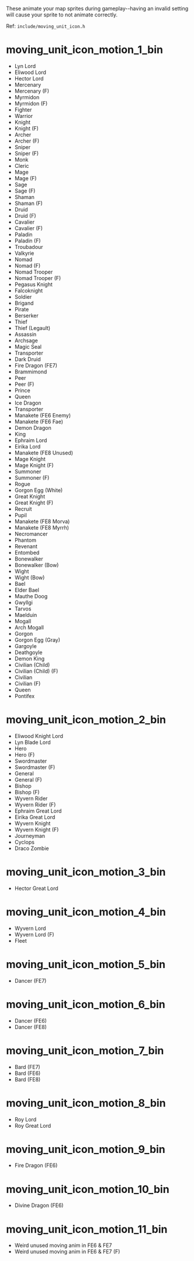 These animate your map sprites during gameplay--having an invalid setting will cause your sprite to not animate correctly.

Ref: `include/moving_unit_icon.h`

# moving_unit_icon_motion_1_bin

- Lyn Lord
- Eliwood Lord
- Hector Lord
- Mercenary
- Mercenary (F)
- Myrmidon
- Myrmidon (F)
- Fighter
- Warrior
- Knight
- Knight (F)
- Archer
- Archer (F)
- Sniper
- Sniper (F)
- Monk
- Cleric
- Mage
- Mage (F)
- Sage
- Sage (F)
- Shaman
- Shaman (F)
- Druid
- Druid (F)
- Cavalier
- Cavalier (F)
- Paladin
- Paladin (F)
- Troubadour
- Valkyrie
- Nomad
- Nomad (F)
- Nomad Trooper
- Nomad Trooper (F)
- Pegasus Knight
- Falcoknight
- Soldier
- Brigand
- Pirate
- Berserker
- Thief
- Thief (Legault)
- Assassin
- Archsage
- Magic Seal
- Transporter
- Dark Druid
- Fire Dragon (FE7)
- Brammimond
- Peer
- Peer (F)
- Prince
- Queen
- Ice Dragon
- Transporter
- Manakete (FE6 Enemy)
- Manakete (FE6 Fae)
- Demon Dragon
- King
- Ephraim Lord
- Eirika Lord
- Manakete (FE8 Unused)
- Mage Knight
- Mage Knight (F)
- Summoner
- Summoner (F)
- Rogue
- Gorgon Egg (White)
- Great Knight
- Great Knight (F)
- Recruit
- Pupil
- Manakete (FE8 Morva)
- Manakete (FE8 Myrrh)
- Necromancer
- Phantom
- Revenant
- Entombed
- Bonewalker
- Bonewalker (Bow)
- Wight
- Wight (Bow)
- Bael
- Elder Bael
- Mauthe Doog
- Gwyllgi
- Tarvos
- Maelduin
- Mogall
- Arch Mogall
- Gorgon
- Gorgon Egg (Gray)
- Gargoyle
- Deathgoyle
- Demon King
- Civilian (Child)
- Civilian (Child) (F)
- Civilian
- Civilian (F)
- Queen
- Pontifex

# moving_unit_icon_motion_2_bin

- Eliwood Knight Lord
- Lyn Blade Lord
- Hero
- Hero (F)
- Swordmaster
- Swordmaster (F)
- General
- General (F)
- Bishop
- Bishop (F)
- Wyvern Rider
- Wyvern Rider (F)
- Ephraim Great Lord
- Eirika Great Lord
- Wyvern Knight
- Wyvern Knight (F)
- Journeyman
- Cyclops
- Draco Zombie

# moving_unit_icon_motion_3_bin

- Hector Great Lord

# moving_unit_icon_motion_4_bin

- Wyvern Lord
- Wyvern Lord (F)
- Fleet

# moving_unit_icon_motion_5_bin

- Dancer (FE7)

# moving_unit_icon_motion_6_bin

- Dancer (FE6)
- Dancer (FE8)

# moving_unit_icon_motion_7_bin

- Bard (FE7)
- Bard (FE6)
- Bard (FE8)

# moving_unit_icon_motion_8_bin

- Roy Lord
- Roy Great Lord

# moving_unit_icon_motion_9_bin

- Fire Dragon (FE6)

# moving_unit_icon_motion_10_bin

- Divine Dragon (FE6)

# moving_unit_icon_motion_11_bin

- Weird unused moving anim in FE6 & FE7
- Weird unused moving anim in FE6 & FE7 (F)

